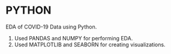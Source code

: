 # PYTHON
EDA of COVID-19 Data using Python.
1. Used PANDAS and NUMPY for performing EDA.
2. Used MATPLOTLIB and SEABORN for creating visualizations.
